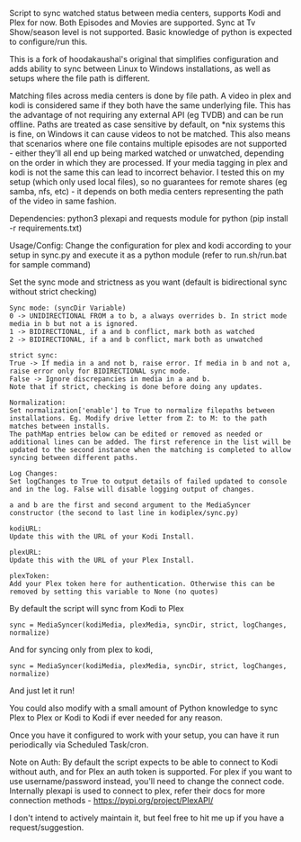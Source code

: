 Script to sync watched status between media centers, supports Kodi and Plex for now.
Both Episodes and Movies are supported. Sync at Tv Show/season level is not supported.
Basic knowledge of python is expected to configure/run this.

This is a fork of hoodakaushal's original that simplifies configuration and adds ability to sync between Linux to Windows installations, as well as setups where the file path is different.

Matching files across media centers is done by file path. A video in plex and kodi is considered same if they both have the same underlying file.
This has the advantage of not requiring any external API (eg TVDB) and can be run offline.
Paths are treated as case sensitive by default, on *nix systems this is fine, on Windows it can cause videos to not be matched.
This also means that scenarios where one file contains multiple episodes are not supported - either they'll all end up
being marked watched or unwatched, depending on the order in which they are processed.
If your media tagging in plex and kodi is not the same this can lead to incorrect behavior.
I tested this on my setup (which only used local files), so no guarantees for remote shares (eg samba, nfs, etc) - it
depends on both media centers representing the path of the video in same fashion.

Dependencies:
python3
plexapi and requests module for python (pip install -r requirements.txt)

Usage/Config:
Change the configuration for plex and kodi according to your setup in sync.py and execute it as a python module
(refer to run.sh/run.bat for sample command)

Set the sync mode and strictness as you want (default is bidirectional sync without strict checking)

    Sync mode: (syncDir Variable)
    0 -> UNIDIRECTIONAL FROM a to b, a always overrides b. In strict mode media in b but not a is ignored.
    1 -> BIDIRECTIONAL, if a and b conflict, mark both as watched
    2 -> BIDIRECTIONAL, if a and b conflict, mark both as unwatched

    strict sync:
    True -> If media in a and not b, raise error. If media in b and not a, raise error only for BIDIRECTIONAL sync mode.
    False -> Ignore discrepancies in media in a and b.
    Note that if strict, checking is done before doing any updates.

    Normalization:
    Set normalization['enable'] to True to normalize filepaths between installations. Eg. Modify drive letter from Z: to M: to the path matches between installs.
    The pathMap entries below can be edited or removed as needed or additional lines can be added. The first reference in the list will be updated to the second instance when the matching is completed to allow syncing between different paths.
    
    Log Changes:
    Set logChanges to True to output details of failed updated to console and in the log. False will disable logging output of changes.

    a and b are the first and second argument to the MediaSyncer constructor (the second to last line in kodiplex/sync.py)
 
    kodiURL:
    Update this with the URL of your Kodi Install.
    
    plexURL:
    Update this with the URL of your Plex Install.
    
    plexToken:
    Add your Plex token here for authentication. Otherwise this can be removed by setting this variable to None (no quotes)
 
By default the script will sync from Kodi to Plex

    sync = MediaSyncer(kodiMedia, plexMedia, syncDir, strict, logChanges, normalize)

 And for syncing only from plex to kodi,

    sync = MediaSyncer(kodiMedia, plexMedia, syncDir, strict, logChanges, normalize)

And just let it run!

You could also modify with a small amount of Python knowledge to sync Plex to Plex or Kodi to Kodi if ever needed for any reason.

Once you have it configured to work with your setup, you can have it run periodically via Scheduled Task/cron.

Note on Auth:
By default the script expects to be able to connect to Kodi without auth, and for Plex an auth token is supported.
For plex if you want to use username/password instead, you'll need to change the connect code. Internally plexapi
is used to connect to plex, refer their docs for more connection methods - https://pypi.org/project/PlexAPI/

I don't intend to actively maintain it, but feel free to hit me up if you have a request/suggestion.
